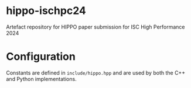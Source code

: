 # hippo-ischpc24
Artefact repository for HIPPO paper submission for ISC High Performance 2024

# Configuration
Constants are defined in `include/hippo.hpp` and are used by both the C++ and Python implementations.